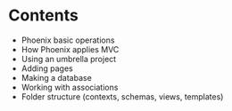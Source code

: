 # Contents
 * Phoenix basic operations
 * How Phoenix applies MVC
 * Using an umbrella project
 * Adding pages
 * Making a database
 * Working with associations
 * Folder structure (contexts, schemas, views, templates)
